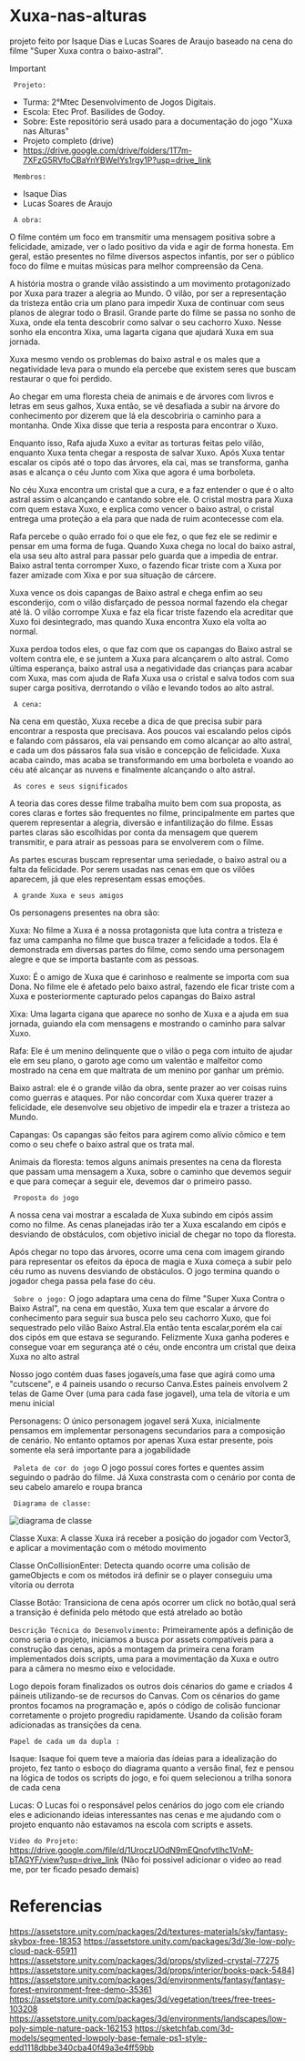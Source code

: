# Xuxa-nas-alturas
projeto feito por Isaque Dias e Lucas Soares de Araujo baseado na cena do filme "Super Xuxa contra o baixo-astral".

>[!Important]
 > ` Projeto:`
>- Turma: 2°Mtec Desenvolvimento de Jogos Digitais.
>- Escola: Etec Prof. Basilides de Godoy.
>- Sobre: Este repositório será usado para a documentação do jogo "Xuxa nas Alturas"
>- Projeto completo (drive)
>- https://drive.google.com/drive/folders/1T7m-7XFzG5RVfoCBaYnYBWeIYs1rgy1P?usp=drive_link
>
>
> ` Membros:`
>- Isaque Dias
>- Lucas Soares de Araujo
>
>` A obra:`
>
> O filme contém um foco em transmitir uma mensagem positiva sobre a felicidade, amizade, ver o lado positivo da vida e agir de forma honesta.
> Em geral, estão presentes no filme diversos aspectos infantis, por ser o público foco do filme e muitas músicas para melhor compreensão da Cena.
>
> A história mostra o grande vilão assistindo a um movimento protagonizado por Xuxa para trazer a alegria ao Mundo.
> O vilão, por ser a representação da tristeza então cria um plano para impedir Xuxa de continuar com seus planos de alegrar todo o Brasil.
> Grande parte do filme se passa no sonho de Xuxa, onde ela tenta descobrir como salvar o seu cachorro Xuxo.
> Nesse sonho ela encontra Xixa, uma lagarta cigana que ajudará Xuxa em sua jornada.
>
> Xuxa mesmo vendo os problemas do baixo astral e os males que a negatividade leva para o mundo ela percebe que existem seres que buscam restaurar o que foi perdido.
>
> Ao chegar em uma floresta cheia de animais e de árvores com livros e letras em seus galhos, Xuxa então, se vê desafiada a subir na árvore do conhecimento por dizerem que lá ela descobriria o caminho para a montanha.
> Onde Xixa disse que teria a resposta para encontrar o Xuxo.
>
> Enquanto isso, Rafa ajuda Xuxo a evitar as torturas feitas pelo vilão, enquanto Xuxa tenta chegar a resposta de salvar Xuxo. Após Xuxa tentar escalar os cipós até o topo das árvores, ela cai, mas se transforma, ganha asas e alcança o céu Junto com Xixa que agora é uma borboleta.
>
> No céu Xuxa encontra um cristal que a cura, e a faz entender o que é o alto astral assim o alcançando e cantando sobre ele.
> O cristal mostra para Xuxa com quem estava Xuxo, e explica como vencer o baixo astral, o cristal entrega uma proteção a ela para que nada de ruim acontecesse com ela.
>
> Rafa percebe o quão errado foi o que ele fez, o que fez ele se redimir e pensar em uma forma de fuga.
> Quando Xuxa chega no local do baixo astral, ela usa seu alto astral para passar pelo guarda que a impedia de entrar. Baixo astral tenta corromper Xuxo, o fazendo ficar triste com a Xuxa por fazer amizade com Xixa e por sua situação de cárcere.
>
> Xuxa vence os dois capangas de Baixo astral e chega enfim ao seu esconderijo, com o vilão disfarçado de pessoa normal fazendo ela chegar até lá.
> O vilão corrompe Xuxa e faz ela ficar triste fazendo ela acreditar que Xuxo foi desintegrado, mas quando Xuxa encontra Xuxo ela volta ao normal.
>
> Xuxa perdoa todos eles, o que faz com que os capangas do Baixo astral se voltem contra ele, e se juntem a Xuxa para alcançarem o alto astral.
> Como última esperança, baixo astral usa a negatividade das crianças para acabar com Xuxa, mas com ajuda de Rafa Xuxa usa o cristal e salva todos com sua super carga positiva, derrotando o vilão e levando todos ao alto astral.
>
>` A cena:`
>
> Na cena em questão, Xuxa recebe a dica de que precisa subir para encontrar a resposta que precisava. Aos poucos vai escalando pelos cipós e falando com pássaros, ela vai pensando em como alcançar ao alto astral, e cada um dos pássaros fala sua visão e concepção de felicidade.
> Xuxa acaba caindo, mas acaba se transformando em uma borboleta e voando ao céu até alcançar as nuvens e finalmente alcançando o alto astral.
>
>` As cores e seus significados`
>
> A teoria das cores desse filme trabalha muito bem com sua proposta, as cores claras e fortes são frequentes no filme, principalmente em partes que querem representar a alegria, diversão e infantilização do filme.
> Essas partes claras são escolhidas por conta da mensagem que querem transmitir, e para atrair as pessoas para se envolverem com o filme.
>
> As partes escuras buscam representar uma seriedade, o baixo astral ou a falta da felicidade. Por serem usadas nas cenas em que os vilões aparecem, já que eles representam essas emoções.
>
>` A grande Xuxa e seus amigos`
>
> Os personagens presentes na obra são:
>
> Xuxa: No filme a Xuxa é a nossa protagonista que luta contra a tristeza e faz uma campanha no filme que busca trazer a felicidade a todos. Ela é demonstrada em diversas partes do filme, como sendo uma personagem alegre e que se importa bastante com as pessoas.
>
> Xuxo: É o amigo de Xuxa que é carinhoso e realmente se importa com sua Dona. No filme ele é afetado pelo baixo astral, fazendo ele ficar triste com a Xuxa e posteriormente capturado pelos capangas do Baixo astral
>
> Xixa: Uma lagarta cigana que aparece no sonho de Xuxa e a ajuda em sua jornada, guiando ela com mensagens e mostrando o caminho para salvar Xuxo.
>
> Rafa: Ele é um menino delinquente que o vilão o pega com intuito de ajudar ele em seu plano, o garoto age como um valentão e malfeitor como mostrado na cena em que maltrata de um menino por ganhar um prémio.
>
> Baixo astral: ele é o grande vilão da obra, sente prazer ao ver coisas ruins como guerras e ataques. Por não concordar com Xuxa querer trazer a felicidade, ele desenvolve seu objetivo de impedir ela e trazer a tristeza ao Mundo.
>
> Capangas: Os capangas são feitos para agirem como alívio cômico e tem como o seu chefe o baixo astral que os trata mal.
>
> Animais da floresta: temos alguns animais presentes na cena da floresta que passam uma mensagem a Xuxa, sobre o caminho que devemos seguir e que para começar a seguir ele, devemos dar o primeiro passo.
>
>
>` Proposta do jogo`
>
> A nossa cena vai mostrar a escalada de Xuxa subindo em cipós assim como no filme. As cenas planejadas irão ter a Xuxa escalando em cipós e desviando de obstáculos, com objetivo inicial de chegar no topo da floresta.
>
> Após chegar no topo das árvores, ocorre uma cena com imagem girando para representar os efeitos da época de magia e Xuxa começa a subir pelo céu rumo as nuvens desviando de obstáculos. O jogo termina quando o jogador chega passa pela fase do céu.
>
>` Sobre o jogo:`
> O jogo adaptara uma cena do filme "Super Xuxa Contra o Baixo Astral", na cena em questão, Xuxa tem que escalar a árvore do conhecimento para seguir sua busca pelo seu cachorro Xuxo, que foi sequestrado pelo vilão Baixo Astral.Ela então tenta escalar,porém ela caí dos cipós em que estava se segurando. Felizmente Xuxa ganha poderes e consegue voar em segurança até o céu, onde encontra um cristal que deixa Xuxa no alto astral
>
> Nosso jogo contém duas fases jogaveís,uma fase que agirá como uma "cutscene", e 4 paineis usando o recurso Canva.Estes paíneis envolvem 2 telas de Game Over (uma para cada fase jogavel), uma tela de vítoria e um menu inicial
>
>
> Personagens: O único personagem jogavel será Xuxa, inicialmente pensamos em implementar personagens secundarios para a composição de cenário. No entanto optamos por apenas Xuxa estar presente, pois somente ela será importante para a jogabilidade
>
>
>` Paleta de cor do jogo`
> O jogo possuí cores fortes e quentes assim seguindo o padrão do filme.
> Já Xuxa constrasta com o cenário por conta de seu cabelo amarelo e roupa branca 
>
>
>` Diagrama de classe:`
>
>
>
>![diagrama de classe](https://github.com/user-attachments/assets/eb9be692-9635-4c03-959c-b35b235cf6ec)
>
> Classe Xuxa:
> A classe Xuxa irá receber a posição do jogador com Vector3, e aplicar a movimentação com o método movimento
>
>
> Classe OnCollisionEnter:
> Detecta quando ocorre uma colisão de gameObjects e com os métodos irá definir se o player conseguiu uma vítoria ou derrota
>
>
> Classe Botão:
> Transiciona de cena após ocorrer um click no botão,qual será a transição é definida pelo método que está atrelado ao botão
>
>
> `Descrição Técnica do Desenvolvimento:`
> Primeiramente após a definição de como seria o projeto, iniciamos a busca por assets compatíveis para a construção das cenas, após a montagem da primeira cena foram implementados dois scripts, uma para a movimentação da Xuxa e outro para a câmera no mesmo eixo e velocidade.
>
> Logo depois foram finalizados os outros dois cénarios do game e criados 4 páineis utilizando-se de recursos do Canvas.
> Com os cénarios do game prontos focamos na programação e, após o código de colisão funcionar corretamente o projeto progrediu rapidamente.
> Usando da colisão foram adicionadas as transições da cena.
>
>
>
> `Papel de cada um da dupla :`
>
> Isaque:
>Isaque foi quem teve a maioria das ídeias para a idealização do projeto, fez tanto o esboço do diagrama quanto a versão final, fez e pensou na lógica de todos os scripts do jogo, e foi quem selecionou a trilha sonora de cada cena
>
>Lucas:
>O Lucas foi o responsável pelos cenários do jogo com ele criando eles e adicionando ideias interessantes nas cenas e me ajudando com o projeto enquanto não estavamos na escola com scripts e assets.
>
> 
> `Video do Projeto:`
> https://drive.google.com/file/d/1UroczUOdN9mEQnofvtlhc1VnM-bTAGYF/view?usp=drive_link
> (Não foi possivel adicionar o video ao read me, por ter ficado pesado demais)
>
> # Referencias
>
> https://assetstore.unity.com/packages/2d/textures-materials/sky/fantasy-skybox-free-18353
> https://assetstore.unity.com/packages/3d/3le-low-poly-cloud-pack-65911
> https://assetstore.unity.com/packages/3d/props/stylized-crystal-77275
> https://assetstore.unity.com/packages/3d/props/interior/books-pack-5484]
> https://assetstore.unity.com/packages/3d/environments/fantasy/fantasy-forest-environment-free-demo-35361
> https://assetstore.unity.com/packages/3d/vegetation/trees/free-trees-103208
> https://assetstore.unity.com/packages/3d/environments/landscapes/low-poly-simple-nature-pack-162153
> https://sketchfab.com/3d-models/segmented-lowpoly-base-female-ps1-style-edd1118dbbe340cba40f49a3e4ff59bb
